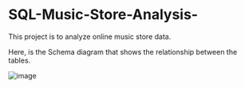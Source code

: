# SQL-Music-Store-Analysis-

This project is to analyze online music store data. 

Here, is the Schema diagram that shows the relationship between the tables. 

![image](https://github.com/Hchopra891/SQL-Music-Store-Analysis-/assets/96097088/a3769c6d-0204-465a-a8a0-185e8b70ace4)


